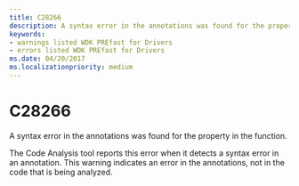 ```yaml
---
title: C28266
description: A syntax error in the annotations was found for the property in the function.
keywords:
- warnings listed WDK PREfast for Drivers
- errors listed WDK PREfast for Drivers
ms.date: 04/20/2017
ms.localizationpriority: medium
---
```


# C28266


A syntax error in the annotations was found for the property in the function.

The Code Analysis tool reports this error when it detects a syntax error in an annotation. This warning indicates an error in the annotations, not in the code that is being analyzed.

 

 





